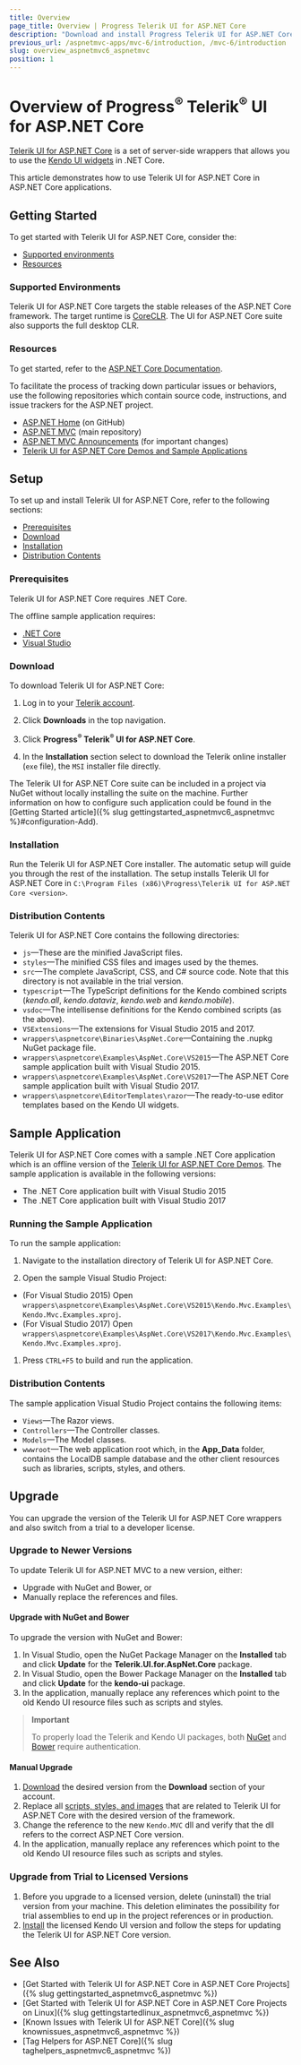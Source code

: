 ```yaml
---
title: Overview
page_title: Overview | Progress Telerik UI for ASP.NET Core
description: "Download and install Progress Telerik UI for ASP.NET Core (aka MVC 6 or ASP.NET Core MVC), and run the sample application."
previous_url: /aspnetmvc-apps/mvc-6/introduction, /mvc-6/introduction
slug: overview_aspnetmvc6_aspnetmvc
position: 1
---
```


# Overview of Progress<sup>®</sup> Telerik<sup>®</sup> UI for ASP.NET Core

[Telerik UI for ASP.NET Core](http://www.telerik.com/aspnet-core-ui) is a set of server-side wrappers that allows you to use the [Kendo UI widgets](../kendo-ui/introduction) in .NET Core.

This article demonstrates how to use Telerik UI for ASP.NET Core in ASP.NET Core applications.

## Getting Started

To get started with Telerik UI for ASP.NET Core, consider the:

* [Supported environments](#supported-environments)
* [Resources](#resources)

### Supported Environments

Telerik UI for ASP.NET Core targets the stable releases of the ASP.NET Core framework. The target runtime is [CoreCLR](https://github.com/dotnet/coreclr). The UI for ASP.NET Core suite also supports the full desktop CLR.

### Resources

To get started, refer to the [ASP.NET Core Documentation](http://docs.asp.net/en/latest/index.html).

To facilitate the process of tracking down particular issues or behaviors, use the following repositories which contain source code, instructions, and issue trackers for the ASP.NET project.

- [ASP.NET Home](https://github.com/aspnet/home) (on GitHub)
- [ASP.NET MVC](https://github.com/aspnet/Mvc) (main repository)
- [ASP.NET MVC Announcements](https://github.com/aspnet/announcements/) (for important changes)
- [Telerik UI for ASP.NET Core Demos and Sample Applications](http://demos.telerik.com/aspnet-core)

## Setup

To set up and install Telerik UI for ASP.NET Core, refer to the following sections:

* [Prerequisites](#prerequisites)
* [Download](#download)
* [Installation](#installation)
* [Distribution Contents](#distribution-contents)

### Prerequisites

Telerik UI for ASP.NET Core requires .NET Core.

The offline sample application requires:

* [.NET Core](https://www.microsoft.com/net/learn/get-started)
* [Visual Studio](https://www.visualstudio.com/downloads/)

### Download

To download Telerik UI for ASP.NET Core:

1. Log in to your [Telerik account](https://www.telerik.com/login/).

1. Click **Downloads** in the top navigation.

1. Click **Progress<sup>®</sup> Telerik<sup>®</sup> UI for ASP.NET Core**.

1. In the **Installation**  section select to download the Telerik online installer (`exe` file), the `MSI` installer file directly.

The Telerik UI for ASP.NET Core suite can be included in a project via NuGet without locally installing the suite on the machine. Further information on how to configure such application could be found in the [Getting Started article]({% slug gettingstarted_aspnetmvc6_aspnetmvc %}#configuration-Add).

### Installation

Run the Telerik UI for ASP.NET Core installer. The automatic setup will guide you through the rest of the installation. The setup installs Telerik UI for ASP.NET Core in `C:\Program Files (x86)\Progress\Telerik UI for ASP.NET Core <version>`.

### Distribution Contents

Telerik UI for ASP.NET Core contains the following directories:

* `js`&mdash;These are the minified JavaScript files.
* `styles`&mdash;The minified CSS files and images used by the themes.
* `src`&mdash;The complete JavaScript, CSS, and C# source code. Note that this directory is not available in the trial version.
* `typescript`&mdash;The TypeScript definitions for the Kendo combined scripts (*kendo.all*, *kendo.dataviz*, *kendo.web* and *kendo.mobile*).
* `vsdoc`&mdash;The intellisense definitions for the Kendo combined scripts (as the above).
* `VSExtensions`&mdash;The extensions for Visual Studio 2015 and 2017.
* `wrappers\aspnetcore\Binaries\AspNet.Core`&mdash;Containing the .nupkg NuGet package file.
* `wrappers\aspnetcore\Examples\AspNet.Core\VS2015`&mdash;The ASP.NET Core sample application built with Visual Studio 2015.
* `wrappers\aspnetcore\Examples\AspNet.Core\VS2017`&mdash;The ASP.NET Core sample application built with Visual Studio 2017.
* `wrappers\aspnetcore\EditorTemplates\razor`&mdash;The ready-to-use editor templates based on the Kendo UI widgets.

## Sample Application

Telerik UI for ASP.NET Core comes with a sample .NET Core application which is an offline version of the [Telerik UI for ASP.NET Core Demos](http://demos.telerik.com/aspnet-core). The sample application is available in the following versions:

* The .NET Core application built with Visual Studio 2015
* The .NET Core application built with Visual Studio 2017

### Running the Sample Application

To run the sample application:

1. Navigate to the installation directory of Telerik UI for ASP.NET Core.

1. Open the sample Visual Studio Project:

  * (For Visual Studio 2015) Open `wrappers\aspnetcore\Examples\AspNet.Core\VS2015\Kendo.Mvc.Examples\Kendo.Mvc.Examples.xproj`.
  * (For Visual Studio 2017) Open `wrappers\aspnetcore\Examples\AspNet.Core\VS2017\Kendo.Mvc.Examples\Kendo.Mvc.Examples.xproj`.

1. Press `CTRL+F5` to build and run the application.

### Distribution Contents

The sample application Visual Studio Project contains the following items:

* `Views`&mdash;The Razor views.
* `Controllers`&mdash;The Controller classes.
* `Models`&mdash;The Model classes.
* `wwwroot`&mdash;The web application root which, in the **App_Data** folder, contains the LocalDB sample database and the other client resources such as libraries, scripts, styles, and others.

## Upgrade

You can upgrade the version of the Telerik UI for ASP.NET Core wrappers and also switch from a trial to a developer license.

### Upgrade to Newer Versions

To update Telerik UI for ASP.NET MVC to a new version, either:

* Upgrade with NuGet and Bower, or
* Manually replace the references and files.

#### Upgrade with NuGet and Bower

To upgrade the version with NuGet and Bower:

1. In Visual Studio, open the NuGet Package Manager on the **Installed** tab and click **Update** for the **Telerik.UI.for.AspNet.Core** package.
1. In Visual Studio, open the Bower Package Manager on the **Installed** tab and click **Update** for the **kendo-ui** package.
1. In the application, manually replace any references which point to the old Kendo UI resource files such as scripts and styles.

> **Important**
>
> To properly load the Telerik and Kendo UI packages, both [NuGet](https://docs.telerik.com/aspnet-mvc/getting-started/nuget-install#set-up-nuget-package-source) and [Bower](https://docs.telerik.com/kendo-ui/intro/installation/bower-install#kendo-ui-professional) require authentication.

#### Manual Upgrade

1. [Download](#download) the desired version from the **Download** section of your account.
1. Replace all [scripts, styles, and images](#distribution-contents) that are related to Telerik UI for ASP.NET Core with the desired version of the framework.
1. Change the reference to the new `Kendo.MVC` dll and verify that the dll refers to the correct ASP.NET Core version.
1. In the application, manually replace any references which point to the old Kendo UI resource files such as scripts and styles.

### Upgrade from Trial to Licensed Versions

1. Before you upgrade to a licensed version, delete (uninstall) the trial version from your machine. This deletion eliminates the possibility for trial assemblies to end up in the project references or in production.
1. [Install](#installation) the licensed Kendo UI version and follow the steps for updating the Telerik UI for ASP.NET Core version.

## See Also

* [Get Started with Telerik UI for ASP.NET Core in ASP.NET Core Projects]({% slug gettingstarted_aspnetmvc6_aspnetmvc %})
* [Get Started with Telerik UI for ASP.NET Core in ASP.NET Core Projects on Linux]({% slug gettingstartedlinux_aspnetmvc6_aspnetmvc %})
* [Known Issues with Telerik UI for ASP.NET Core]({% slug knownissues_aspnetmvc6_aspnetmvc %})
* [Tag Helpers for ASP.NET Core]({% slug taghelpers_aspnetmvc6_aspnetmvc %})
